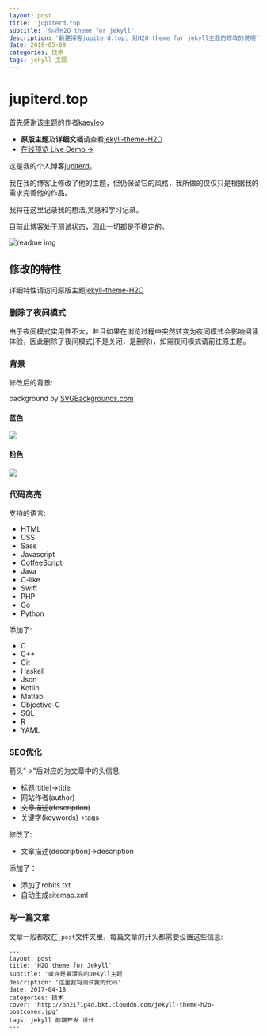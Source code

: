 ```yaml
---
layout: post
title: 'jupiterd.top'
subtitle: '你好H2O theme for jekyll'
description: '新建博客jupiterd.top, 对H2O theme for jekyll主题的修改的说明'
date: 2018-05-08
categories: 技术
tags: jekyll 主题
---
```

# jupiterd.top 
首先感谢该主题的作者[kaeyleo](https://github.com/kaeyleo)
* **原版主题**及**详细文档**请查看[jekyll-theme-H2O](https://github.com/kaeyleo/jekyll-theme-H2O)
* [在线预览 Live Demo →](http://liaokeyu.com/)

这是我的个人博客[jupiterd](http://jupiterd.top/)。 

我在我的博客上修改了他的主题，但仍保留它的风格，我所做的仅仅只是根据我的需求完善他的作品。

我将在这里记录我的想法,灵感和学习记录。 
 
目前此博客处于测试状态，因此一切都是不稳定的。 
 
![readme img](http://p88h3xolw.bkt.clouddn.com/18-5-5/15425587.jpg)

## 修改的特性
详细特性请访问原版主题[jekyll-theme-H2O](https://github.com/kaeyleo/jekyll-theme-H2O)
### 删除了夜间模式
由于夜间模式实用性不大，并且如果在浏览过程中突然转变为夜间模式会影响阅读体验，因此删除了夜间模式(不是关闭，是删除)，如需夜间模式请前往原主题。
### 背景
修改后的背景:

background by [SVGBackgrounds.com](https://www.svgbackgrounds.com/)
#### 蓝色
![](http://p88h3xolw.bkt.clouddn.com/18-5-8/6978409.jpg)
#### 粉色
![](http://p88h3xolw.bkt.clouddn.com/18-5-8/61212591.jpg)
### 代码高亮
支持的语言:
* HTML
* CSS
* Sass
* Javascript
* CoffeeScript
* Java
* C-like
* Swift
* PHP
* Go
* Python

添加了:
* C
* C++
* Git
* Haskell
* Json
* Kotlin
* Matlab
* Objective-C
* SQL
* R
* YAML

### SEO优化
箭头"→"后对应的为文章中的头信息
* 标题(title)→title
* 网站作者(author)
* ~~文章描述(description)~~
* 关键字(keywords)→tags

修改了:
* 文章描述(description)→description

添加了：
* 添加了robits.txt
* 自动生成sitemap.xml

### 写一篇文章
文章一般都放在`_post`文件夹里，每篇文章的开头都需要设置这些信息:

```
---
layout: post
title: 'H2O theme for Jekyll'
subtitle: '或许是最漂亮的Jekyll主题'
description: '这里我将测试我的代码'
date: 2017-04-18
categories: 技术
cover: 'http://on2171g4d.bkt.clouddn.com/jekyll-theme-h2o-postcover.jpg'
tags: jekyll 前端开发 设计
---
```